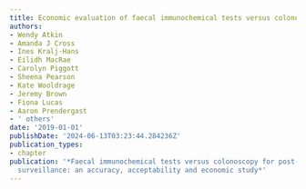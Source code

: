 ```yaml
---
title: Economic evaluation of faecal immunochemical tests versus colonoscopy surveillance
authors:
- Wendy Atkin
- Amanda J Cross
- Ines Kralj-Hans
- Eilidh MacRae
- Carolyn Piggott
- Sheena Pearson
- Kate Wooldrage
- Jeremy Brown
- Fiona Lucas
- Aaron Prendergast
- ' others'
date: '2019-01-01'
publishDate: '2024-06-13T03:23:44.284236Z'
publication_types:
- chapter
publication: '*Faecal immunochemical tests versus colonoscopy for post-polypectomy
  surveillance: an accuracy, acceptability and economic study*'
---
```

